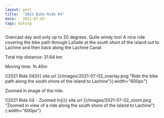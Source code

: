 ```yaml
---
layout: post
title:  "2021 Bike Ride 04"
date:   2021-07-02
tags: biking
---
```


Overcast day and only up to 20 degrees. Quite windy too! A nice ride covering the bike path through LaSalle at the south short of the island out to Lachine and then back along the Lachine Canal.

Total trip distance: 31.64 km

Moving time: 1h 40m

![2021 Ride 04]({{ site.url }}/images/2021-07-02_overlay.png "Ride the bike path along the south shore of the island to Lachine"){:width="600px"}

Zoomed in image of the ride.

![2021 Ride 04 - Zoomed In]({{ site.url }}/images/2021-07-02_zoom.png "Zoomed in view of a ride along the south shore of the island to Lachine"){:width="600px"}
